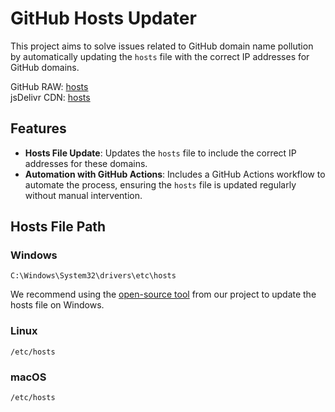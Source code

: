 # GitHub Hosts Updater

This project aims to solve issues related to GitHub domain name pollution by automatically updating the `hosts` file with the correct IP addresses for GitHub domains. 

GitHub RAW: [hosts](https://raw.githubusercontent.com/paynehusni/github-host/master/hosts) <br>
jsDelivr CDN: [hosts](https://cdn.jsdelivr.net/gh/paynehusni/github-host/hosts)

## Features

- **Hosts File Update**: Updates the `hosts` file to include the correct IP addresses for these domains.
- **Automation with GitHub Actions**: Includes a GitHub Actions workflow to automate the process, ensuring the `hosts` file is updated regularly without manual intervention.

## Hosts File Path

### Windows
```
C:\Windows\System32\drivers\etc\hosts
```
We recommend using the [open-source tool](https://github.com/paynehusni/github-host/releases/tag/1.0) from our project to update the hosts file on Windows.
### Linux
```
/etc/hosts
```
### macOS
```
/etc/hosts
```